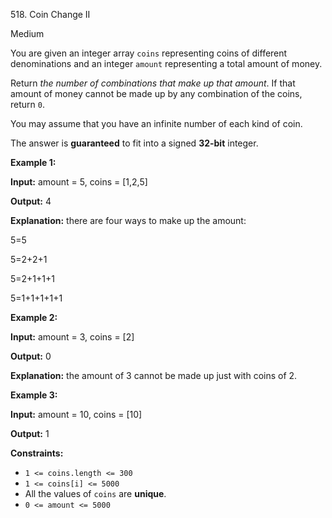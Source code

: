 518\. Coin Change II

Medium

You are given an integer array `coins` representing coins of different denominations and an integer `amount` representing a total amount of money.

Return _the number of combinations that make up that amount_. If that amount of money cannot be made up by any combination of the coins, return `0`.

You may assume that you have an infinite number of each kind of coin.

The answer is **guaranteed** to fit into a signed **32-bit** integer.

**Example 1:**

**Input:** amount = 5, coins = [1,2,5]

**Output:** 4

**Explanation:** there are four ways to make up the amount: 

5=5 

5=2+2+1 

5=2+1+1+1 

5=1+1+1+1+1

**Example 2:**

**Input:** amount = 3, coins = [2]

**Output:** 0

**Explanation:** the amount of 3 cannot be made up just with coins of 2.

**Example 3:**

**Input:** amount = 10, coins = [10]

**Output:** 1

**Constraints:**

*   `1 <= coins.length <= 300`
*   `1 <= coins[i] <= 5000`
*   All the values of `coins` are **unique**.
*   `0 <= amount <= 5000`